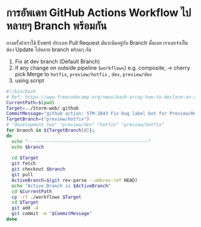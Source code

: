 
# การอัพเดท GitHub Actions Workflow ไปหลายๆ Branch พร้อมกัน

บางครั้งถ้าเราใช้ Event ประเภท Pull Request มันจะติดอยู่กับ Branch นั้นเลย เราเลยจำเป็นต้อง Update ไปหลาย branch พร้อมๆ กัน

1. Fix at dev branch (Default Branch)
2. if any change on outside pipeline (`workflows`) e.g. composite, → cherry pick Merge to `hotfix`, `preview/hotfix` , `dev`, `preview/dev`
3. using script
  ```bash
  #!/bin/bash
  # Ref: https://www.freecodecamp.org/news/bash-array-how-to-declare-an-array-of-strings-in-a-bash-script/
  CurrentPath=$(pwd)
  Target=../Storm-web/.github
  CommitMessage="github action: STM-2843 Fix bug label bot for Preview/Hotfix"
  TargetBranch=("preview/hotfix")
  # "development.two" "preview/dev" "hotfix" "preview/hotfix"
  for branch in ${TargetBranch[@]};
  do
    echo "---------------------------------------------"
    echo $branch
    
    cd $Target
    git fetch
    git checkout $branch
    git pull
    ActiveBranch=$(git rev-parse --abbrev-ref HEAD)
    echo "Active Branch is $ActiveBranch"
    cd $CurrentPath
    cp -rf ./workflows $Target 
    cd $Target
    git add -A
    git commit -m "$CommitMessage"
  done
  ```